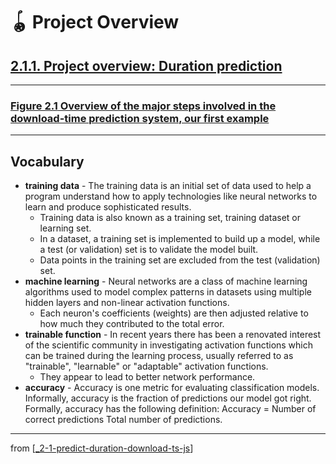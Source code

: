 # 🪀 Project Overview

## [**2.1.1.** Project overview: Duration prediction](https://livebook.manning.com/book/deep-learning-with-javascript/chapter-2/9)

---

### [**Figure 2.1** Overview of the major steps involved in the download-time prediction system, our first example](https://livebook.manning.com/book/deep-learning-with-javascript/chapter-2/ch02fig01)

---

## **Vocabulary**

- **training data** - The training data is an initial set of data used to help a program understand how to apply technologies like neural networks to learn and produce sophisticated results.
  - Training data is also known as a training set, training dataset or learning set.
  - In a dataset, a training set is implemented to build up a model, while a test (or validation) set is to validate the model built.
  - Data points in the training set are excluded from the test (validation) set.
- **machine learning** - Neural networks are a class of machine learning algorithms used to model complex patterns in datasets using multiple hidden layers and non-linear activation functions.
  - Each neuron's coefficients (weights) are then adjusted relative to how much they contributed to the total error.
- **trainable function** - In recent years there has been a renovated interest of the scientific community in investigating activation functions which can be trained during the learning process, usually referred to as "trainable", "learnable" or "adaptable" activation functions.
  - They appear to lead to better network performance.
- **accuracy** - Accuracy is one metric for evaluating classification models. Informally, accuracy is the fraction of predictions our model got right. Formally, accuracy has the following definition: Accuracy = Number of correct predictions Total number of predictions.

---

from [[_2-1-predict-duration-download-ts-js]]

[//begin]: # "Autogenerated link references for markdown compatibility"
[_2-1-predict-duration-download-ts-js]: _2-1-predict-duration-download-ts-js.md "🪀 Predict TF.js Download"
[//end]: # "Autogenerated link references"
